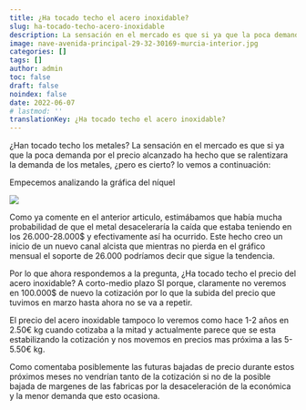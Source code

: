 ```yaml
---
title: ¿Ha tocado techo el acero inoxidable?
slug: ha-tocado-techo-acero-inoxidable
description: La sensación en el mercado es que si ya que la poca demanda por el precio alcanzado ha hecho que se ralentizara la demanda de los metales, pero es cierto? Ahora lo vemos
image: nave-avenida-principal-29-32-30169-murcia-interior.jpg
categories: []
tags: []
author: admin
toc: false
draft: false
noindex: false
date: 2022-06-07
# lastmod: ''
translationKey: ¿Ha tocado techo el acero inoxidable?
---
```

¿Han tocado techo los metales? La sensación en el mercado es que si ya que la poca demanda por el precio alcanzado ha hecho que se ralentizara la demanda de los metales, ¿pero es cierto? lo vemos a continuación:

Empecemos analizando la gráfica del níquel

![](grafico-niquel-nuevo-canal-alcista.jpg)

Como ya comente en el anterior articulo, estimábamos que había mucha probabilidad de que el metal desaceleraría la caída que estaba teniendo en los 26.000-28.000$ y efectivamente así ha ocurrido. Este hecho creo un inicio de un nuevo canal alcista que mientras no pierda en el gráfico mensual el soporte de 26.000 podríamos decir que sigue la tendencia.

Por lo que ahora respondemos a la pregunta, ¿Ha tocado techo el precio del acero inoxidable? A corto-medio plazo SI porque, claramente no veremos en 100.000$ de nuevo la cotización por lo que la subida del precio que tuvimos en marzo hasta ahora no se va a repetir. 

El precio del acero inoxidable tampoco lo veremos como hace 1-2 años en 2.50€ kg cuando cotizaba a la mitad y actualmente parece que se esta estabilizando la cotización y nos movemos en precios mas próxima a las 5-5.50€ kg.

Como comentaba posiblemente las futuras bajadas de precio durante estos próximos meses no vendrían tanto de la cotización si no de la posible bajada de margenes de las fabricas por la desaceleración de la económica y la menor demanda que esto ocasiona.